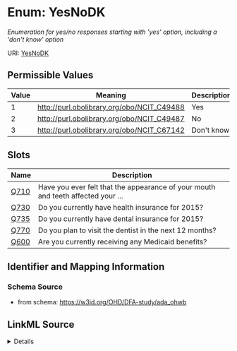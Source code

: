 # Enum: YesNoDK 




_Enumeration for yes/no responses starting with 'yes' option, including a 'don't know' option_



URI: [YesNoDK](YesNoDK.md)

## Permissible Values

| Value | Meaning | Description |
| --- | --- | --- |
| 1 | http://purl.obolibrary.org/obo/NCIT_C49488 | Yes |
| 2 | http://purl.obolibrary.org/obo/NCIT_C49487 | No |
| 3 | http://purl.obolibrary.org/obo/NCIT_C67142 | Don't know |




## Slots

| Name | Description |
| ---  | --- |
| [Q710](Q710.md) | Have you ever felt that the appearance of your mouth and teeth affected your ... |
| [Q730](Q730.md) | Do you currently have health insurance for 2015? |
| [Q735](Q735.md) | Do you currently have dental insurance for 2015? |
| [Q770](Q770.md) | Do you plan to visit the dentist in the next 12 months? |
| [Q600](Q600.md) | Are you currently receiving any Medicaid benefits? |






## Identifier and Mapping Information







### Schema Source


* from schema: https://w3id.org/OHD/DFA-study/ada_ohwb






## LinkML Source

<details>
```yaml
name: YesNoDK
description: Enumeration for yes/no responses starting with 'yes' option, including
  a 'don't know' option
from_schema: https://w3id.org/OHD/DFA-study/ada_ohwb
rank: 1000
permissible_values:
  '1':
    text: '1'
    description: 'Yes'
    meaning: http://purl.obolibrary.org/obo/NCIT_C49488
  '2':
    text: '2'
    description: 'No'
    meaning: http://purl.obolibrary.org/obo/NCIT_C49487
  '3':
    text: '3'
    description: Don't know
    meaning: http://purl.obolibrary.org/obo/NCIT_C67142

```
</details>
